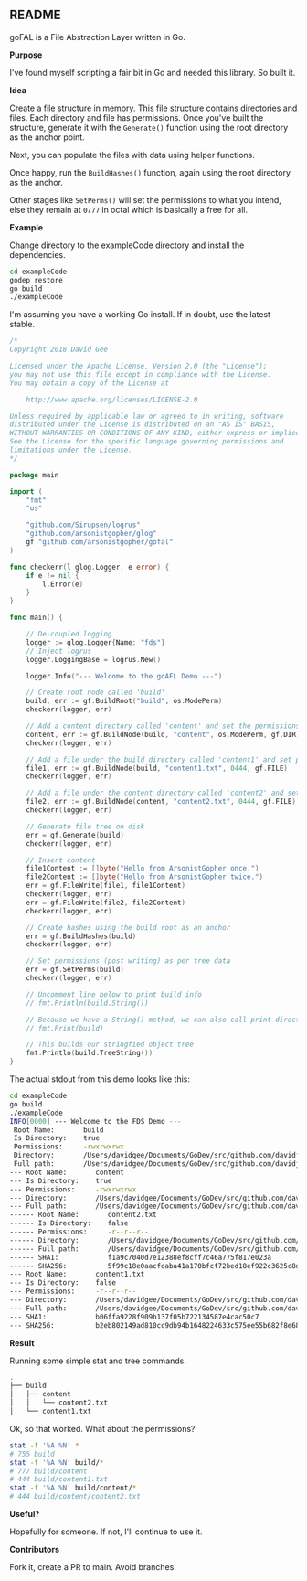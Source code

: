 ## README

goFAL is a File Abstraction Layer written in Go.

__Purpose__

I've found myself scripting a fair bit in Go and needed this library. So built it.

__Idea__

Create a file structure in memory. This file structure contains directories and files. Each directory and file has permissions. Once you've built the structure, generate it with the `Generate()` function using the root directory as the anchor point.

Next, you can populate the files with data using helper functions.

Once happy, run the `BuildHashes()` function, again using the root directory as the anchor.

Other stages like `SetPerms()` will set the permissions to what you intend, else they remain at `0777` in octal which is basically a free for all.

__Example__

Change directory to the exampleCode directory and install the dependencies.

```bash
cd exampleCode
godep restore
go build
./exampleCode
```

I'm assuming you have a working Go install. If in doubt, use the latest stable.

```go
/*
Copyright 2018 David Gee

Licensed under the Apache License, Version 2.0 (the "License");
you may not use this file except in compliance with the License.
You may obtain a copy of the License at

    http://www.apache.org/licenses/LICENSE-2.0

Unless required by applicable law or agreed to in writing, software
distributed under the License is distributed on an "AS IS" BASIS,
WITHOUT WARRANTIES OR CONDITIONS OF ANY KIND, either express or implied.
See the License for the specific language governing permissions and
limitations under the License.
*/

package main

import (
	"fmt"
	"os"

	"github.com/Sirupsen/logrus"
	"github.com/arsonistgopher/glog"
	gf "github.com/arsonistgopher/gofal"
)

func checkerr(l glog.Logger, e error) {
	if e != nil {
		l.Error(e)
	}
}

func main() {

	// De-coupled logging
	logger := glog.Logger{Name: "fds"}
	// Inject logrus
	logger.LoggingBase = logrus.New()

	logger.Info("--- Welcome to the goAFL Demo ---")

	// Create root node called 'build'
	build, err := gf.BuildRoot("build", os.ModePerm)
	checkerr(logger, err)

	// Add a content directory called 'content' and set the permissions
	content, err := gf.BuildNode(build, "content", os.ModePerm, gf.DIR)
	checkerr(logger, err)

	// Add a file under the build directory called 'content1' and set perms
	file1, err := gf.BuildNode(build, "content1.txt", 0444, gf.FILE)
	checkerr(logger, err)

	// Add a file under the content directory called 'content2' and set perms
	file2, err := gf.BuildNode(content, "content2.txt", 0444, gf.FILE)
	checkerr(logger, err)

	// Generate file tree on disk
	err = gf.Generate(build)
	checkerr(logger, err)

	// Insert content
	file1Content := []byte("Hello from ArsonistGopher once.")
	file2Content := []byte("Hello from ArsonistGopher twice.")
	err = gf.FileWrite(file1, file1Content)
	checkerr(logger, err)
	err = gf.FileWrite(file2, file2Content)
	checkerr(logger, err)

	// Create hashes using the build root as an anchor
	err = gf.BuildHashes(build)
	checkerr(logger, err)

	// Set permissions (post writing) as per tree data
	err = gf.SetPerms(build)
	checkerr(logger, err)

	// Uncomment line below to print build info
	// fmt.Println(build.String())

	// Because we have a String() method, we can also call print directly. Uncomment line below.
	// fmt.Print(build)

	// This builds our stringfied object tree
	fmt.Println(build.TreeString())
}

```

The actual stdout from this demo looks like this:

```bash
cd exampleCode
go build
./exampleCode
INFO[0000] --- Welcome to the FDS Demo ---
 Root Name:       build
 Is Directory:    true
 Permissions:     -rwxrwxrwx
 Directory:       /Users/davidgee/Documents/GoDev/src/github.com/davidjohngee/goFAL/exampleCode
 Full path:       /Users/davidgee/Documents/GoDev/src/github.com/davidjohngee/goFAL/exampleCode/build
--- Root Name:       content
--- Is Directory:    true
--- Permissions:     -rwxrwxrwx
--- Directory:       /Users/davidgee/Documents/GoDev/src/github.com/davidjohngee/goFAL/exampleCode/build
--- Full path:       /Users/davidgee/Documents/GoDev/src/github.com/davidjohngee/goFAL/exampleCode/build/content
------ Root Name:       content2.txt
------ Is Directory:    false
------ Permissions:     -r--r--r--
------ Directory:       /Users/davidgee/Documents/GoDev/src/github.com/davidjohngee/goFAL/exampleCode/build/content
------ Full path:       /Users/davidgee/Documents/GoDev/src/github.com/davidjohngee/goFAL/exampleCode/build/content/content2.txt
------ SHA1:            f1a9c7040d7e12388ef8cff7c46a775f817e023a
------ SHA256:          5f99c18e0aacfcaba41a170bfcf72bed18ef922c3625c8db5f60c9662ff3b71a
--- Root Name:       content1.txt
--- Is Directory:    false
--- Permissions:     -r--r--r--
--- Directory:       /Users/davidgee/Documents/GoDev/src/github.com/davidjohngee/goFAL/exampleCode/build
--- Full path:       /Users/davidgee/Documents/GoDev/src/github.com/davidjohngee/goFAL/exampleCode/build/content1.txt
--- SHA1:            b06ffa9228f909b137f05b722134587e4cac50c7
--- SHA256:          b2eb802149ad810cc9db94b1648224633c575ee55b682f8e683330adb7e96b15
```

__Result__

Running some simple stat and tree commands.

```bash
.
├── build
│   ├── content
│   │   └── content2.txt
│   └── content1.txt
```

Ok, so that worked. What about the permissions?

```bash
stat -f '%A %N' *
# 755 build
stat -f '%A %N' build/*
# 777 build/content
# 444 build/content1.txt
stat -f '%A %N' build/content/*
# 444 build/content/content2.txt
```

__Useful?__

Hopefully for someone. If not, I'll continue to use it.

__Contributors__

Fork it, create a PR to main. Avoid branches.

